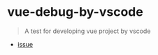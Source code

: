 # vue-debug-by-vscode

> A test for developing vue project by vscode

- [issue](https://github.com/Microsoft/vscode-chrome-debug/issues/430)
